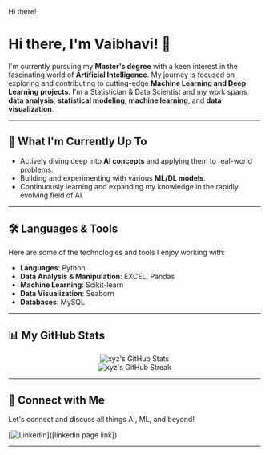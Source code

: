 Hi there! 

# Hi there, I'm Vaibhavi! 👋

I'm currently pursuing my **Master's degree** with a keen interest in the fascinating world of **Artificial Intelligence**. My journey is focused on exploring and contributing to cutting-edge **Machine Learning and Deep Learning projects**. I'm a Statistician & Data Scientist and my work spans **data analysis**, **statistical modeling**, **machine learning**, and **data visualization**.

---

## 🚀 What I'm Currently Up To

* Actively diving deep into **AI concepts** and applying them to real-world problems.
* Building and experimenting with various **ML/DL models**.
* Continuously learning and expanding my knowledge in the rapidly evolving field of AI.

---

## 🛠️ Languages & Tools

Here are some of the technologies and tools I enjoy working with:

* **Languages**: Python
* **Data Analysis & Manipulation**: EXCEL, Pandas
* **Machine Learning**: Scikit-learn
* **Data Visualization**: Seaborn
* **Databases**: MySQL

---

## 📊 My GitHub Stats

<div align="center">
    <img src="https://github-readme-stats.vercel.app/api?username=[Your GitHub Username]&show_icons=true&theme=dark&hide_border=true" alt="xyz's GitHub Stats" />
    <br/>
    <img src="https://github-readme-streak-stats.vercel.app/?user=[Your GitHub Username]&theme=dark&hide_border=true" alt="xyz's GitHub Streak" />
</div>

---

## 🤝 Connect with Me

Let's connect and discuss all things AI, ML, and beyond!

[![LinkedIn](https://img.shields.io/badge/LinkedIn-0077B5?style=for-the-badge&logo=linkedin&logoColor=white)]([linkedin page link])

---
